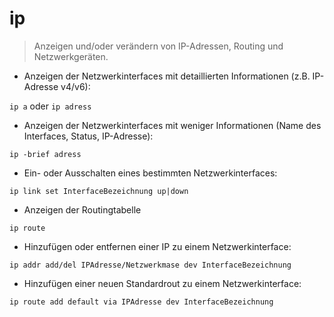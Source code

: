 # ip

> Anzeigen und/oder verändern von IP-Adressen, Routing und Netzwerkgeräten.

- Anzeigen der Netzwerkinterfaces mit detaillierten Informationen (z.B. IP-Adresse v4/v6):

`ip a` oder `ip adress`

- Anzeigen der Netzwerkinterfaces mit weniger Informationen (Name des Interfaces, Status, IP-Adresse):

`ip -brief adress`

- Ein- oder Ausschalten eines bestimmten Netzwerkinterfaces:

`ip link set InterfaceBezeichnung up|down`

- Anzeigen der Routingtabelle

`ip route`

- Hinzufügen oder entfernen einer IP zu einem Netzwerkinterface:

`ip addr add/del IPAdresse/Netzwerkmase dev InterfaceBezeichnung`

- Hinzufügen einer neuen Standardrout zu einem Netzwerkinterface:

`ip route add default via IPAdresse dev InterfaceBezeichnung`



